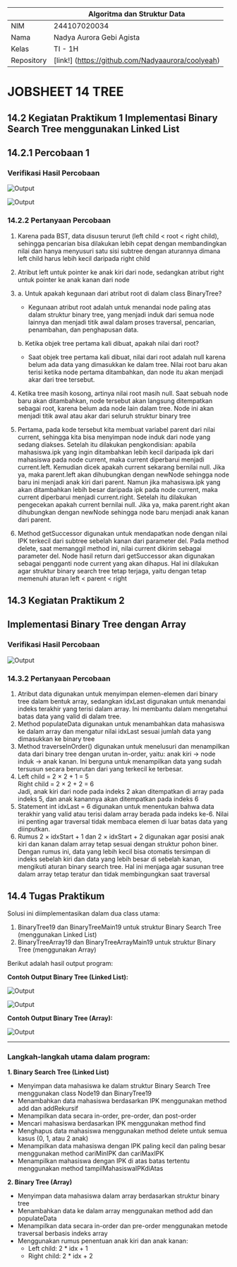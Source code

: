 
|  | Algoritma dan Struktur Data |
|--|--|
|NIM  | 244107020034  |
|Nama | Nadya Aurora Gebi Agista |
|Kelas | TI - 1H |
|Repository| [link!] (https://github.com/Nadyaaurora/coolyeah)

# JOBSHEET 14 TREE
## 14.2 Kegiatan Praktikum 1 Implementasi Binary Search Tree menggunakan Linked List
## 14.2.1 Percobaan 1
### Verifikasi Hasil Percobaan
![Output](../img/P1(1).png)

![Output](../img/P1(2).png)

### 14.2.2 Pertanyaan Percobaan
1. Karena pada BST, data disusun terurut (left child < root < right child), sehingga pencarian bisa dilakukan lebih cepat dengan membandingkan nilai dan hanya menyusuri satu sisi subtree dengan aturannya dimana left child harus lebih kecil daripada right child
2. Atribut left untuk pointer ke anak kiri dari node, sedangkan atribut right untuk pointer ke anak kanan dari node
3. a. Untuk apakah kegunaan dari atribut root di dalam class BinaryTree? 

      - Kegunaan atribut root adalah untuk menandai node paling atas dalam struktur binary tree, yang menjadi induk dari semua node lainnya dan menjadi titik awal dalam proses traversal, pencarian, penambahan, dan penghapusan data.

    b. Ketika objek tree pertama kali dibuat, apakah nilai dari root?

     - Saat objek tree pertama kali dibuat, nilai dari root adalah null karena belum ada data yang dimasukkan ke dalam tree. Nilai root baru akan terisi ketika node pertama ditambahkan, dan node itu akan menjadi akar dari tree tersebut.
4. Ketika tree masih kosong, artinya nilai root masih null. Saat sebuah node baru akan ditambahkan, node tersebut akan langsung ditempatkan sebagai root, karena belum ada node lain dalam tree. Node ini akan menjadi titik awal atau akar dari seluruh struktur binary tree
5. Pertama, pada kode tersebut kita membuat variabel parent dari nilai current, sehingga kita bisa menyimpan node induk dari node yang sedang diakses. Setelah itu dilakukan pengkondisian: apabila mahasiswa.ipk yang ingin ditambahkan lebih kecil daripada ipk dari mahasiswa pada node current, maka current diperbarui menjadi current.left. Kemudian dicek apakah current sekarang bernilai null. Jika ya, maka parent.left akan dihubungkan dengan newNode sehingga node baru ini menjadi anak kiri dari parent. Namun jika mahasiswa.ipk yang akan ditambahkan lebih besar daripada ipk pada node current, maka current diperbarui menjadi current.right. Setelah itu dilakukan pengecekan apakah current bernilai null. Jika ya, maka parent.right akan dihubungkan dengan newNode sehingga node baru menjadi anak kanan dari parent.
6. Method getSuccessor digunakan untuk mendapatkan node dengan nilai IPK terkecil dari subtree sebelah kanan dari parameter del. Pada method delete, saat memanggil method ini, nilai current dikirim sebagai parameter del. Node hasil return dari getSuccessor akan digunakan sebagai pengganti node current yang akan dihapus. Hal ini dilakukan agar struktur binary search tree tetap terjaga, yaitu dengan tetap memenuhi aturan left < parent < right

## 14.3 Kegiatan Praktikum 2
## Implementasi Binary Tree dengan Array 
### Verifikasi Hasil Percobaan
![Output](../img/P2.png)

### 14.3.2 Pertanyaan Percobaan
1. Atribut data digunakan untuk menyimpan elemen-elemen dari binary tree dalam bentuk array, sedangkan idxLast digunakan untuk menandai indeks terakhir yang terisi dalam array. Ini membantu dalam mengetahui batas data yang valid di dalam tree.
2. Method populateData digunakan untuk menambahkan data mahasiswa ke dalam array dan mengatur nilai idxLast sesuai jumlah data yang dimasukkan ke binary tree
3. Method traverseInOrder() digunakan untuk menelusuri dan menampilkan data dari binary tree dengan urutan in-order, yaitu: anak kiri → node induk → anak kanan. Ini berguna untuk menampilkan data yang sudah tersusun secara berurutan dari yang terkecil ke terbesar.
4. Left child = 2 × 2 + 1 = 5  
Right child = 2 × 2 + 2 = 6  
Jadi, anak kiri dari node pada indeks 2 akan ditempatkan di array pada indeks 5, dan anak kanannya akan ditempatkan pada indeks 6
5. Statement int idxLast = 6 digunakan untuk menentukan bahwa data terakhir yang valid atau terisi dalam array berada pada indeks ke-6. Nilai ini penting agar traversal tidak membaca elemen di luar batas data yang diinputkan.
6. Rumus 2 × idxStart + 1 dan 2 × idxStart + 2 digunakan agar posisi anak kiri dan kanan dalam array tetap sesuai dengan struktur pohon biner. Dengan rumus ini, data yang lebih kecil bisa otomatis tersimpan di indeks sebelah kiri dan data yang lebih besar di sebelah kanan, mengikuti aturan binary search tree. Hal ini menjaga agar susunan tree dalam array tetap teratur dan tidak membingungkan saat traversal

## 14.4 Tugas Praktikum
Solusi ini diimplementasikan dalam dua class utama:
1.  BinaryTree19 dan BinaryTreeMain19 untuk struktur Binary Search Tree (menggunakan Linked List)
2.  BinaryTreeArray19 dan BinaryTreeArrayMain19 untuk struktur Binary Tree (menggunakan Array)
    
Berikut adalah hasil output program:

**Contoh Output Binary Tree (Linked List):**

  ![Output](../img/BinaryTree(1).png)
  
  ![Output](../img/BinaryTree(2).png)

**Contoh Output Binary Tree (Array):**

  ![Output](../img/TugasArray.png)

----------

### Langkah-langkah utama dalam program:

**1. Binary Search Tree (Linked List)**

- Menyimpan data mahasiswa ke dalam struktur Binary Search Tree menggunakan class Node19 dan BinaryTree19
- Menambahkan data mahasiswa berdasarkan IPK menggunakan method add dan addRekursif
- Menampilkan data secara in-order, pre-order, dan post-order
- Mencari mahasiswa berdasarkan IPK menggunakan method find
- Menghapus data mahasiswa menggunakan method delete untuk semua kasus (0, 1, atau 2 anak)
- Menampilkan data mahasiswa dengan IPK paling kecil dan paling besar menggunakan method cariMinIPK dan cariMaxIPK
- Menampilkan mahasiswa dengan IPK di atas batas tertentu menggunakan method tampilMahasiswaIPKdiAtas
    

**2. Binary Tree (Array)**
- Menyimpan data mahasiswa dalam array berdasarkan struktur binary tree
- Menambahkan data ke dalam array menggunakan method add dan populateData
- Menampilkan data secara in-order dan pre-order menggunakan metode traversal berbasis indeks array
- Menggunakan rumus penentuan anak kiri dan anak kanan:
    -   Left child: 2 * idx + 1
    -   Right child: 2 * idx + 2
